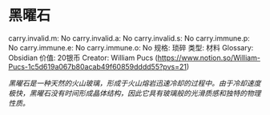 # 黑曜石

carry.invalid.m: No
carry.invalid.a: No
carry.invalid.s: No
carry.immune.p: No
carry.immune.e: No
carry.immune.o: No
规格: 琐碎
类型: 材料
Glossary: Obsidian
价值: 20银币
Creator: William Pucs (https://www.notion.so/William-Pucs-1c5d619a067b80acab49f60859dddd55?pvs=21)

*黑曜石是一种天然的火山玻璃，形成于火山熔岩迅速冷却的过程中。由于冷却速度极快，黑曜石没有时间形成晶体结构，因此它具有玻璃般的光滑质感和独特的物理性质。*